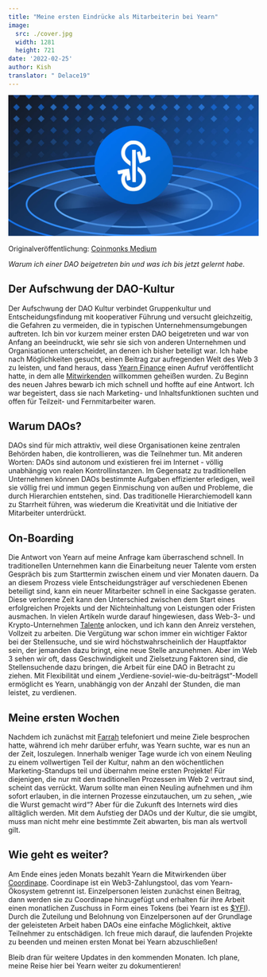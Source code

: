 ```yaml
---
title: "Meine ersten Eindrücke als Mitarbeiterin bei Yearn"
image:
  src: ./cover.jpg
  width: 1281
  height: 721
date: '2022-02-25'
author: Kish
translator: " Delace19"
---
```


![](cover.jpg?w=800&h=450)

Originalveröffentlichung: [Coinmonks Medium](https://medium.com/coinmonks/my-first-impressions-of-being-a-contributor-at-yearn-e154743b9cd5)

*Warum ich einer DAO beigetreten bin und was ich bis jetzt gelernt habe.*

## Der Aufschwung der DAO-Kultur

Der Aufschwung der DAO Kultur verbindet Gruppenkultur und Entscheidungsfindung mit kooperativer Führung und versucht gleichzeitig, die Gefahren zu vermeiden, die in typischen Unternehmensumgebungen auftreten. Ich bin vor kurzem meiner ersten DAO beigetreten und war von Anfang an beeindruckt, wie sehr sie sich von anderen Unternehmen und Organisationen unterscheidet, an denen ich bisher beteiligt war. Ich habe nach Möglichkeiten gesucht, einen Beitrag zur aufregenden Welt des Web 3 zu leisten, und fand heraus, dass [Yearn Finance](https://yearn.finance/#/home) einen Aufruf veröffentlicht hatte, in dem alle [Mitwirkenden](https://twitter.com/iearnfinance/status/1445799269189881864) willkommen geheißen wurden. Zu Beginn des neuen Jahres bewarb ich mich schnell und hoffte auf eine Antwort. Ich war begeistert, dass sie nach Marketing- und Inhaltsfunktionen suchten und offen für Teilzeit- und Fernmitarbeiter waren.

## Warum DAOs?

DAOs sind für mich attraktiv, weil diese Organisationen keine zentralen Behörden haben, die kontrollieren, was die Teilnehmer tun. Mit anderen Worten: DAOs sind autonom und existieren frei im Internet - völlig unabhängig von realen Kontrollinstanzen. Im Gegensatz zu traditionellen Unternehmen können DAOs bestimmte Aufgaben effizienter erledigen, weil sie völlig frei und immun gegen Einmischung von außen und Probleme, die durch Hierarchien entstehen, sind. Das traditionelle Hierarchiemodell kann zu Starrheit führen, was wiederum die Kreativität und die Initiative der Mitarbeiter unterdrückt.

## On-Boarding

Die Antwort von Yearn auf meine Anfrage kam überraschend schnell. In traditionellen Unternehmen kann die Einarbeitung neuer Talente vom ersten Gespräch bis zum Starttermin zwischen einem und vier Monaten dauern. Da an diesem Prozess viele Entscheidungsträger auf verschiedenen Ebenen beteiligt sind, kann ein neuer Mitarbeiter schnell in eine Sackgasse geraten. Diese verlorene Zeit kann den Unterschied zwischen dem Start eines erfolgreichen Projekts und der Nichteinhaltung von Leistungen oder Fristen ausmachen. In vielen Artikeln wurde darauf hingewiesen, dass Web-3- und Krypto-Unternehmen [Talente](https://www.bloomberg.com/news/articles/2022-02-05/are-crypto-daos-the-new-wall-street-jobs-seekers-try-blockchain-over-banking) anlocken, und ich kann den Anreiz verstehen, Vollzeit zu arbeiten. Die Vergütung war schon immer ein wichtiger Faktor bei der Stellensuche, und sie wird höchstwahrscheinlich der Hauptfaktor sein, der jemanden dazu bringt, eine neue Stelle anzunehmen. Aber im Web 3 sehen wir oft, dass Geschwindigkeit und Zielsetzung Faktoren sind, die Stellensuchende dazu bringen, die Arbeit für eine DAO in Betracht zu ziehen. Mit Flexibilität und einem „Verdiene-soviel-wie-du-beiträgst“-Modell ermöglicht es Yearn, unabhängig von der Anzahl der Stunden, die man leistet, zu verdienen.

## Meine ersten Wochen

Nachdem ich zunächst mit [Farrah](https://twitter.com/_farrahmay) telefoniert und meine Ziele besprochen hatte, während ich mehr darüber erfuhr, was Yearn suchte, war es nun an der Zeit, loszulegen. Innerhalb weniger Tage wurde ich von einem Neuling zu einem vollwertigen Teil der Kultur, nahm an den wöchentlichen Marketing-Standups teil und übernahm meine ersten Projekte! Für diejenigen, die nur mit den traditionellen Prozessen im Web 2 vertraut sind, scheint das verrückt. Warum sollte man einen Neuling aufnehmen und ihm sofort erlauben, in die internen Prozesse einzutauchen, um zu sehen, „wie die Wurst gemacht wird“? Aber für die Zukunft des Internets wird dies alltäglich werden. Mit dem Aufstieg der DAOs und der Kultur, die sie umgibt, muss man nicht mehr eine bestimmte Zeit abwarten, bis man als wertvoll gilt.

## Wie geht es weiter?

Am Ende eines jeden Monats bezahlt Yearn die Mitwirkenden über [Coordinape](https://coordinape.com/). Coordinape ist ein Web3-Zahlungstool, das vom Yearn-Ökosystem getrennt ist. Einzelpersonen leisten zunächst einen Beitrag, dann werden sie zu Coordinape hinzugefügt und erhalten für ihre Arbeit einen monatlichen Zuschuss in Form eines Tokens (bei Yearn ist es [$YFI](https://coinmarketcap.com/currencies/yearn-finance/)). Durch die Zuteilung und Belohnung von Einzelpersonen auf der Grundlage der geleisteten Arbeit haben DAOs eine einfache Möglichkeit, aktive Teilnehmer zu entschädigen. Ich freue mich darauf, die laufenden Projekte zu beenden und meinen ersten Monat bei Yearn abzuschließen!

Bleib dran für weitere Updates in den kommenden Monaten. Ich plane, meine Reise hier bei Yearn weiter zu dokumentieren!

